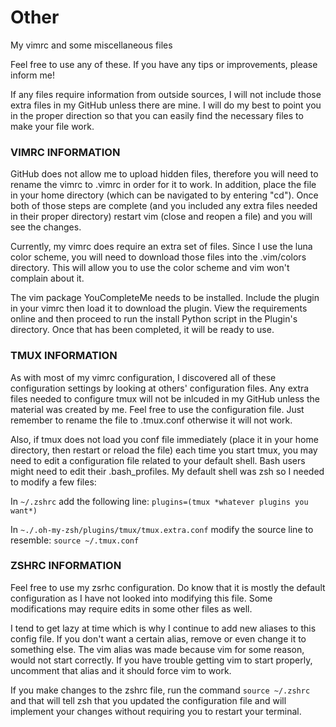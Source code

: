 # Other
My vimrc and some miscellaneous files

Feel free to use any of these. If you have any tips or improvements,
please inform me!

If any files require information from outside sources, I will not include
those extra files in my GitHub unless there are mine. I will do my best
to point you in the proper direction so that you can easily find the
necessary files to make your file work.

### VIMRC INFORMATION

GitHub does not allow me to upload hidden files, therefore you will need
to rename the vimrc to .vimrc in order for it to work. In addition, place
the file in your home directory (which can be navigated to by entering
"cd"). Once both of those steps are complete (and you included any extra
files needed in their proper directory) restart vim (close and reopen a
file) and you will see the changes.

Currently, my vimrc does require an extra set of files. Since I use the
luna color scheme, you will need to download those files into the .vim/colors
directory. This will allow you to use the color scheme and vim won't
complain about it.

The vim package YouCompleteMe needs to be installed. Include the plugin in your
vimrc then load it to download the plugin. View the requirements online
and then proceed to run the install Python script in the Plugin's directory.
Once that has been completed, it will be ready to use.

### TMUX INFORMATION

As with most of my vimrc configuration, I discovered all of these configuration
settings by looking at others' configuration files. Any extra files needed to
configure tmux will not be inlcuded in my GitHub unless the material was created
by me. Feel free to use the configuration file. Just remember to rename the file
to .tmux.conf otherwise it will not work.

Also, if tmux does not load you conf file immediately (place it in your home
directory, then restart or reload the file) each time you start tmux, you may
need to edit a configuration file related to your default shell. Bash users might
need to edit their .bash_profiles. My default shell was zsh so I needed to
modify a few files:

In `~/.zshrc` add the following line: `plugins=(tmux *whatever plugins you want*)`

In `~./.oh-my-zsh/plugins/tmux/tmux.extra.conf` modify the source line to resemble:
        `source ~/.tmux.conf`

### ZSHRC INFORMATION

Feel free to use my zsrhc configuration. Do know that it is mostly the default
configuration as I have not looked into modifying this file. Some modifications
may require edits in some other files as well.

I tend to get lazy at time which is why I continue to add new aliases to this
config file. If you don't want a certain alias, remove or even change it to
something else. The vim alias was made because vim for some reason, would not
start correctly. If you have trouble getting vim to start properly, uncomment
that alias and it should force vim to work.

If you make changes to the zshrc file, run the command `source ~/.zshrc` and 
that will tell zsh that you updated the configuration file and will implement
your changes without requiring you to restart your terminal.
